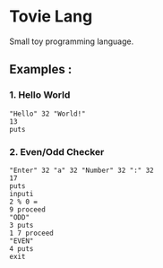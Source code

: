 # Tovie Lang

Small toy programming language.

## Examples :

### 1. Hello World

    "Hello" 32 "World!"
    13
    puts
    
### 2. Even/Odd Checker

    "Enter" 32 "a" 32 "Number" 32 ":" 32
    17
    puts
    inputi
    2 % 0 = 
    9 proceed
    "ODD"
    3 puts
    1 7 proceed
    "EVEN"
    4 puts
    exit
